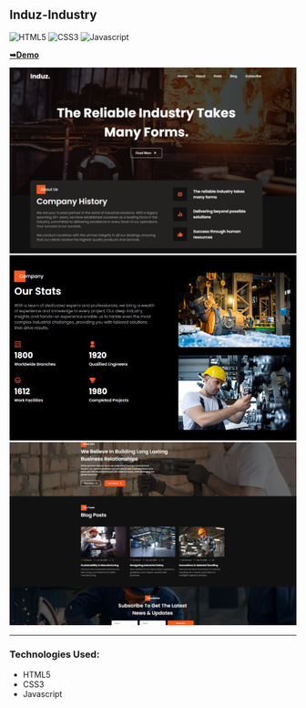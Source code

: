 ## Induz-Industry

![HTML5](https://img.shields.io/badge/html5-%2320232a.svg?style=for-the-badge&logo=html5&logoColor=%2361DAFB)
![CSS3](https://img.shields.io/badge/css3-%231572B6.svg?style=for-the-badge&logo=css3&logoColor=white)
![Javascript](https://img.shields.io/badge/javascript-%23323330.svg?style=for-the-badge&logo=react&logoColor=%23F7DF1E)

<a href="https://juliadooby.github.io/Induz-Industry/"><strong>➥Demo</strong></a>

<div align="center"><img src="https://github.com/juliaDooby/Induz-Industry/blob/main/Induz_1.JPG" width="100%" height="20%"></img></div>
<div align="center"><img src="https://github.com/juliaDooby/Induz-Industry/blob/main/Induz_2.JPG" width="100%" height="20%"></img></div>
<div align="center"><img src="https://github.com/juliaDooby/Induz-Industry/blob/main/Induz_3.JPG" width="100%" height="20%"></img></div>

---

### Technologies Used:

* HTML5
* CSS3
* Javascript 
